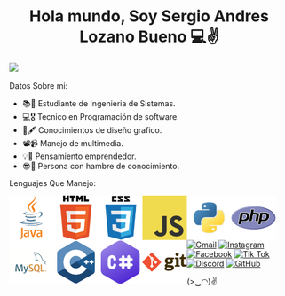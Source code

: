 <div>
<h1 align ="center"> Hola mundo, Soy Sergio Andres Lozano Bueno 💻✌️ </h1>
</div>

<img src="https://github.com/SergiusYT/SergiusYT/blob/main/banner.gif">



Datos Sobre mi:

- 📚📖 Estudiante de Ingenieria de Sistemas.
- 💻🎖️ Tecnico en Programación de software.
- 🎨🖋️ Conocimientos de diseño grafico.
- 📽️📹 Manejo de multimedia.
- 💡🧠 Pensamiento emprendedor.
- 😎🧐 Persona con hambre de conocimiento.


Lenguajes Que Manejo:

<img align="left" alt="Java" width="80px" src="https://github.com/github/explore/raw/main/topics/java/java.png" />

<img align="left" alt="HTML5" width="80px" src="https://github.com/github/explore/raw/main/topics/html/html.png" />

<img align="left" alt="CSS3" width="80px" src="https://github.com/github/explore/raw/main/topics/css/css.png" />

<img align="left" alt="JavaScript" width="80px" src="https://github.com/github/explore/raw/main/topics/javascript/javascript.png" />

<img align="left" alt="Python" width="80px" src="https://github.com/github/explore/raw/main/topics/python/python.png" />

<img align="left" alt="PHP" width="80px" src="https://github.com/github/explore/raw/main/topics/php/php.png" />

<img align="left" alt="MySQL" width="80px" src="https://github.com/github/explore/raw/main/topics/mysql/mysql.png" />

<img align="left" alt="C++" width="80px" src="https://github.com/github/explore/raw/main/topics/cpp/cpp.png" />

<img align="left" alt="C#" width="80px" src="https://github.com/github/explore/raw/main/topics/csharp/csharp.png" />

<img align="left" alt="Git" width="80px" src="https://github.com/github/explore/raw/main/topics/git/git.png" />


  
[![Gmail](https://img.shields.io/badge/%3A-Gmail-%2316b81b?logo=gmail)](mailto:sergiolozanobueno2005@gmail.com) [![Instagram](https://img.shields.io/badge/:-Instagram-red?logo=instagram)](https://instagram.com/sergio_andres_lozano_?igshid=OGQ5ZDc2ODk2ZA==)  [![Facebook](https://img.shields.io/badge/%3A-Facebook-blue?logo=facebook)](https://www.facebook.com/sergioandres.lozanobuenos.7?mibextid=ZbWKwL)   [![Tik Tok](https://img.shields.io/badge/%3A-Tik%20Tok-gray?logo=tiktok)](https://www.tiktok.com/@sergiusyt007?_t=8gALdL1rk5F&_r=1) [![Discord](https://img.shields.io/badge/%3A-Discord-%234437b3?logo=discord)](https://discordapp.com/users/755600862780588084)  [![GitHub](https://img.shields.io/badge/%3A-GitHub-black?logo=github)](https://github.com/SergiusYT) 




(>‿◠)✌

